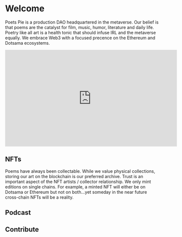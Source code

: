 # Welcome

Poets Pie is a production DAO headquartered in the metaverse.  Our belief is that poems are the catalyst for film, music, humor, literature and daily life.  Poetry like all art is a health tonic that should infuse IRL and the metaverse equally.  We embrace Web3 with a focused precence on the Ethereum and Dotsama ecosystems.    

<iframe width="560" height="315" src="https://www.youtube.com/embed/UhOpeusH1L8" title="YouTube video player" frameborder="0" allow="accelerometer; autoplay; clipboard-write; encrypted-media; gyroscope; picture-in-picture" allowfullscreen></iframe>

## NFTs

Poems have always been collectable.  While we value physical collections, storing our art on the blockchain is our preferred archive.  Trust is an important aspect of the NFT artists / collector relationship.  We only mint editions on single chains.  For example, a minted NFT will either be on Dotsama or Ethereum but not on both...yet someday in the near future cross-chain NFTs will be a reality.  

## Podcast


## Contribute

